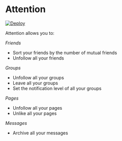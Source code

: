 Attention
=================

 [![Deploy](https://www.herokucdn.com/deploy/button.png)](https://heroku.com/deploy) 

Attention allows you to:

*Friends*
* Sort your friends by the number of mutual friends
* Unfollow all your friends

*Groups*
* Unfollow all your groups
* Leave all your groups
* Set the notification level of all your groups

*Pages*
* Unfollow all your pages
* Unlike all your pages

*Messages*
* Archive all your messages


